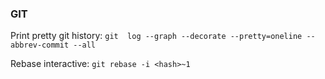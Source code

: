 ### GIT
Print pretty git history: `git  log --graph --decorate --pretty=oneline --abbrev-commit --all`

Rebase interactive: `git rebase -i <hash>~1`

